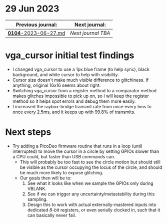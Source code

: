 # 29 Jun 2023

| Previous journal: | Next journal: |
|-|-|
| [**0104**-2023-06-27.md](./0104-2023-06-27.md) | *Next journal TBA* |

# vga_cursor initial test findings

*   I changed vga_cursor to use a 1px blue frame (to help sync), black background, and white cursor
    to help with visibility.
*   Cursor size doesn't make much *visible* difference to glitchiness. If anything, original 16x16
    seems about right.
*   Switching vga_cursor from a register method to a comparator method makes glitches impossible to
    pick up on, so I will keep the register method so it helps spot errors and debug them more easily.
*   I increased the raybox-bridge transmit rate from once every 5ms to once every 2.5ms, and it keeps
    up with 99.8% of transmits.

# Next steps

*   Try adding a PicoDeo firmware routine that runs in a loop (until interrupted) to move the cursor
    in a circle by setting GPIOs slower than a CPU could, but faster than USB commands can.
    *   This will probably be too fast to see the circle motion but should still be visible as the cursor
        occupying the locus of the circle, and should be much more likely to expose glitching.
    *   Our goals then will be to:
        1.  See what it looks like when we sample the GPIOs only during VBLANK.
        2.  See if we can trigger any uncertainty/metastability during this sampling.
        3.  Design this to work with actual externally-mastered inputs into dedicated *8-bit*
            registers, or even serially clocked in, such that it can basically never fail.

